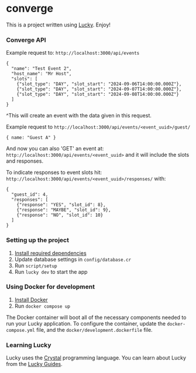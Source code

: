 # converge

This is a project written using [Lucky](https://luckyframework.org). Enjoy!

### Converge API

Example request to: `http://localhost:3000/api/events`

```
{
  "name": "Test Event 2",
  "host_name": "Mr Host",
  "slots": [
    {"slot_type": "DAY", "slot_start": "2024-09-06T14:00:00.000Z"},
    {"slot_type": "DAY", "slot_start": "2024-09-07T14:00:00.000Z"},
    {"slot_type": "DAY", "slot_start": "2024-09-08T14:00:00.000Z"}
  ]
}
```

^This will create an event with the data given in this request.


Example request to `http://localhost:3000/api/events/<event_uuid>/guest/`

```
{ name: "Guest A" }
```

And now you can also 'GET' an event at: `http://localhost:3000/api/events/<event_uuid>`
and it will include the slots and responses.

To indicate responses to event slots hit: `http://localhost:3000/api/events/<event_uuid>/responses/` with:

```
{
  "guest_id": 4,
  "responses": [
    {"response": "YES", "slot_id": 8},
    {"response": "MAYBE", "slot_id": 9},
    {"response": "NO", "slot_id": 10}
  ]
}
```

### Setting up the project

1. [Install required dependencies](https://luckyframework.org/guides/getting-started/installing#install-required-dependencies)
1. Update database settings in `config/database.cr`
1. Run `script/setup`
1. Run `lucky dev` to start the app

### Using Docker for development

1. [Install Docker](https://docs.docker.com/engine/install/)
1. Run `docker compose up`

The Docker container will boot all of the necessary components needed to run your Lucky application.
To configure the container, update the `docker-compose.yml` file, and the `docker/development.dockerfile` file.


### Learning Lucky

Lucky uses the [Crystal](https://crystal-lang.org) programming language. You can learn about Lucky from the [Lucky Guides](https://luckyframework.org/guides/getting-started/why-lucky).
